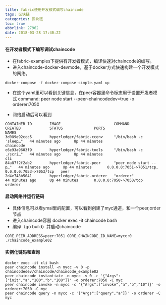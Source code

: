 ```yaml
---
title: fabric使用开发模式编写chaincode
tags: 区块链
categories: 区块链
toc: true
abbrlink: 27962
date: 2018-03-28 17:40:22
---
```


#### 在开发者模式下编写调试chaincode

- 在fabric-examples下提供有开发者模式，编译快速对chaincode的编写。
- 进入chaincode-docker-devmode，基于docker方式快速构建一个开发模式的网络。

```
docker-compose -f docker-compose-simple.yaml up
```
<!-- more -->

- 在这个yaml里可以看到关键信息，在peer容器里命令标志用于设置开发者模式 command: peer node start --peer-chaincodedev=true -o orderer:7050

- 网络启动后可以看到

```
CONTAINER ID        IMAGE                        COMMAND                  CREATED             STATUS              PORTS                                            NAMES
3d089e92ccc5        hyperledger/fabric-ccenv     "/bin/bash -c 'sleep…"   44 minutes ago      Up 44 minutes                                                        chaincode
c6e93a9603f9        hyperledger/fabric-tools     "/bin/bash -c ./scri…"   44 minutes ago      Up 44 minutes                                                        cli
84a87f2f2ab2        hyperledger/fabric-peer      "peer node start --p…"   44 minutes ago      Up 44 minutes       0.0.0.0:7051->7051/tcp, 0.0.0.0:7053->7053/tcp   peer
2d4e748b5041        hyperledger/fabric-orderer   "orderer"                44 minutes ago      Up 44 minutes       0.0.0.0:7050->7050/tcp                           orderer
```

#### 启动网络并运行链码

- 具体信息可以看ymal里的配置，可以看到创建了myc通道，和一个peer,order节点
- 进入chaincode容器 docker exec -it chaincode bash
- 编译（go build）并启动chaincode
```
CORE_PEER_ADDRESS=peer:7051 CORE_CHAINCODE_ID_NAME=mycc:0 ./chaincode_example02
```
#### 实例化链码和查询

```
docker exec -it cli bash
peer chaincode install -n mycc -v 0 -p  chaincodedev/chaincode/chaincode_example02
peer chaincode instantiate -n mycc -v 0 -c '{"Args":["init","a","100","b","200"]}' -o orderer:7050 -C myc
peer chaincode invoke -n mycc -c '{"Args":["invoke","a","b","10"]}' -o orderer:7050 -C myc
peer chaincode query -n mycc -c '{"Args":["query","a"]}' -o orderer -C myc
```